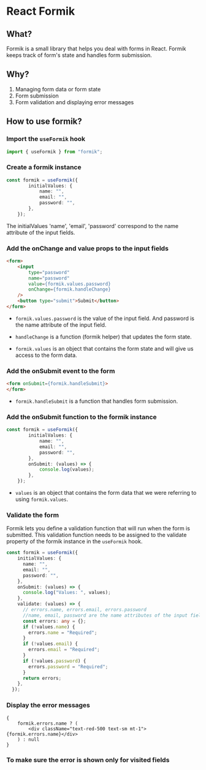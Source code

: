 # React Formik

## What?

Formik is a small library that helps you deal with forms in React. Formik keeps track of form's state and handles form submission.

## Why?

1. Managing form data or form state
2. Form submission
3. Form validation and displaying error messages

## How to use formik?

### Import the `useFormik` hook

```ts
import { useFormik } from "formik";
```

### Create a formik instance

```ts
const formik = useFormik({
        initialValues: {
            name: "",
            email: "",
            password: "",
        },
    });
```

The initialValues 'name', 'email', 'password' correspond to the name attribute of the input fields.

### Add the onChange and value props to the input fields

```html
<form>
    <input
        type="password"
        name="password"
        value={formik.values.password}
        onChange={formik.handleChange}
    />
    <button type="submit">Submit</button>
</form>
```

- `formik.values.password` is the value of the input field. And password is the name attribute of the input field.

- `handleChange` is a function (formik helper) that updates the form state.

- `formik.values` is an object that contains the form state and will give us access to the form data.

### Add the onSubmit event to the form

```html
<form onSubmit={formik.handleSubmit}>
</form>
```

- `formik.handleSubmit` is a function that handles form submission.

### Add the onSubmit function to the formik instance

```ts
const formik = useFormik({
        initialValues: {
            name: "",
            email: "",
            password: "",
        },
        onSubmit: (values) => {
            console.log(values);
        },
    });
```

- `values` is an object that contains the form data that we were referring to using `formik.values`.

### Validate the form

Formik lets you define a validation function that will run when the form is submitted. This validation function needs to be assigned to the validate property of the formik instance in the `useFormik` hook.

```ts
const formik = useFormik({
    initialValues: {
      name: "",
      email: "",
      password: "",
    },
    onSubmit: (values) => {
      console.log("Values: ", values);
    },
    validate: (values) => {
      // errors.name, errors.email, errors.password
      //name, email, password are the name attributes of the input fields
      const errors: any = {};
      if (!values.name) {
        errors.name = "Required";
      }
      if (!values.email) {
        errors.email = "Required";
      } 
      if (!values.password) {
        errors.password = "Required";
      }
      return errors;
    },
  });
```

### Display the error messages

```tsx
{
    formik.errors.name ? (
        <div className="text-red-500 text-sm mt-1">{formik.errors.name}</div>
    ) : null
}
```

### To make sure the error is shown only for visited fields
